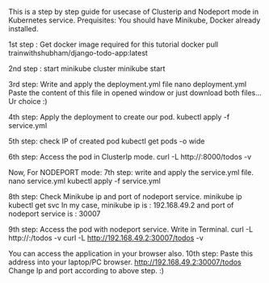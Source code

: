 This is a step by step guide for usecase of Clusterip and Nodeport mode in Kubernetes service.
Prequisites: You should have Minikube, Docker already installed.

1st step : Get docker image required for this tutorial
  docker pull trainwithshubham/django-todo-app:latest

2nd step : start minikube cluster
  minikube start

3rd step: Write and apply the deployment.yml file
  nano deployment.yml
Paste the content of this file in opened window or just download both files... Ur choice :)

4th step: Apply the deployment to create our pod.
  kubectl apply -f service.yml

5th step: check IP of created pod
  kubectl get pods -o wide

6th step: Access the pod in ClusterIp mode.
  curl -L http://<IP-of-Pod>:8000/todos -v


Now, For NODEPORT mode:
7th step: write and apply the service.yml file.
  nano service.yml
  kubectl apply -f service.yml

8th step: Check Minikube ip and port of nodeport service.
  minikube ip
  kubectl get svc
In my case, minikube ip is : 192.168.49.2  and port of nodeport service is : 30007

9th step: Access the pod with nodeport service. Write in Terminal.
  curl -L http://<minikube-ip>:<port-of-nodeport-service>/todos -v
  curl -L http://192.168.49.2:30007/todos -v

You can access the application in your browser also.
10th step: Paste this address into your laptop/PC browser.
  http://192.168.49.2:30007/todos
Change Ip and port according to above step. :)

  
